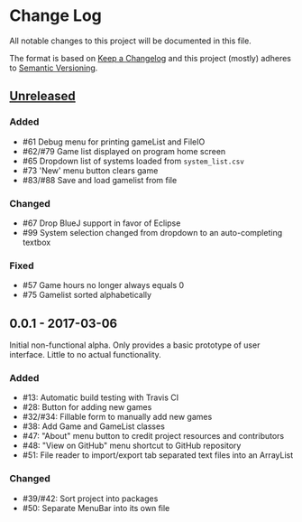 # Change Log
All notable changes to this project will be documented in this file.

The format is based on [Keep a Changelog](http://keepachangelog.com/)
and this project (mostly) adheres to [Semantic Versioning](http://semver.org/).

## [Unreleased]
### Added
* #61 Debug menu for printing gameList and FileIO
* #62/#79 Game list displayed on program home screen
* #65 Dropdown list of systems loaded from `system_list.csv`
* #73 'New' menu button clears game
* #83/#88 Save and load gamelist from file

### Changed
* #67 Drop BlueJ support in favor of Eclipse
* #99 System selection changed from dropdown to an auto-completing textbox

### Fixed
* #57 Game hours no longer always equals 0
* #75 Gamelist sorted alphabetically

## 0.0.1 - 2017-03-06
Initial non-functional alpha. Only provides a basic prototype of user interface.
Little to no actual functionality.

### Added
* #13: Automatic build testing with Travis CI
* #28: Button for adding new games
* #32/#34: Fillable form to manually add new games
* #38: Add Game and GameList classes
* #47: "About" menu button to credit project resources and contributors
* #48: "View on GitHub" menu shortcut to GitHub repository
* #51: File reader to import/export tab separated text files into an ArrayList

### Changed
* #39/#42: Sort project into packages
* #50: Separate MenuBar into its own file

[Unreleased]: https://github.com/Stevoisiak/Virtual-Game-Shelf/compare/v0.0.1...HEAD
